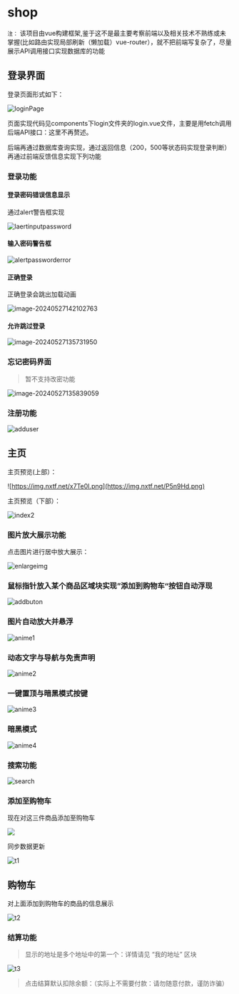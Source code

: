 # shop
`注：` 该项目由vue构建框架,鉴于这不是最主要考察前端以及相关技术不熟练或未掌握(比如路由实现局部刷新（懒加载）vue-router），就不把前端写复杂了，尽量展示API调用接口实现数据库的功能

## 登录界面

登录页面形式如下：

![loginPage](https://img.nxtf.net/3jJ9Zq.png)

页面实现代码见components下login文件夹的login.vue文件，主要是用fetch调用后端API接口：这里不再赘述。

后端再通过数据库查询实现，通过返回信息（200，500等状态码实现登录判断）再通过前端反馈信息实现下列功能

### 登录功能

#### 登录密码错误信息显示

通过alert警告框实现

![laertinputpassword](https://img.nxtf.net/NwttNJ.png)

#### 输入密码警告框

![alertpassworderror](https://img.nxtf.net/L5FTKi.png)

#### 正确登录

正确登录会跳出加载动画

![image-20240527142102763](C:\Users\27892\Desktop\shop\README.assets\image-20240527152657557.png)

#### 允许跳过登录

![image-20240527135731950](C:\Users\27892\Desktop\shop\README.assets\image-20240527152730667.png)

### 忘记密码界面

> 暂不支持改密功能

![image-20240527135839059](https://img.nxtf.net/fJxCUI.png)

### 注册功能

![adduser](https://img.nxtf.net/sPeX7B.png)

## 主页

主页预览(上部）：

![https://img.nxtf.net/x7Te0I.png](https://img.nxtf.net/P5n9Hd.png)

主页预览（下部）：

![index2](https://img.nxtf.net/x7Te0I.png)

### 	图片放大展示功能

点击图片进行居中放大展示：

![enlargeimg](https://img.nxtf.net/q2TCi5.png)

### 鼠标指针放入某个商品区域块实现”添加到购物车“按钮自动浮现

![addbuton](https://img.nxtf.net/3aTU6o.png)

### 图片自动放大并悬浮

![anime1](https://img.nxtf.net/59cpzV.png)

### 动态文字与导航与免责声明

![anime2](https://img.nxtf.net/mjMxHY.png)

### 一键置顶与暗黑模式按键

![anime3](https://img.nxtf.net/MnnDrO.png)

### 暗黑模式

![anime4](https://img.nxtf.net/aqQKhg.png)

### 搜索功能

![search](https://img.nxtf.net/AN0aze.png)

### 添加至购物车

现在对这三件商品添加至购物车

![](https://img.nxtf.net/3rOfoW.png)

同步数据更新

![t1](https://img.nxtf.net/WjKUjJ.png)

## 购物车

对上面添加到购物车的商品的信息展示

![t2](https://img.nxtf.net/cdmTK0.png)

### 结算功能

> 显示的地址是多个地址中的第一个：详情请见 “我的地址” 区块

![t3](https://img.nxtf.net/LzYuEp.png)

> 点击结算默认扣除余额：（实际上不需要付款：请勿随意付款，谨防诈骗）
